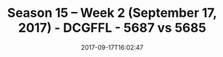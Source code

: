 ---
title: Season 15 – Week 2 (September 17, 2017) - DCGFFL - 5687 vs 5685
teams_score:
- team: 5687
  score: 12
- team: 5685
  score: 14
mvp: Alex Harvey, Andrew Mertens
game-ball: Kevin Hamilton, Chase Noye
season: 15
week: 2
date: '2017-09-17T16:02:47'
pageid: season-15-week-2-september-17-2017-5687-vs-5685
---